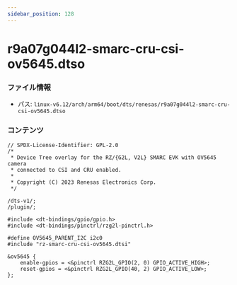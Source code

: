 ```yaml
---
sidebar_position: 128
---
```

# r9a07g044l2-smarc-cru-csi-ov5645.dtso

### ファイル情報

- パス: `linux-v6.12/arch/arm64/boot/dts/renesas/r9a07g044l2-smarc-cru-csi-ov5645.dtso`

### コンテンツ

```dtso
// SPDX-License-Identifier: GPL-2.0
/*
 * Device Tree overlay for the RZ/{G2L, V2L} SMARC EVK with OV5645 camera
 * connected to CSI and CRU enabled.
 *
 * Copyright (C) 2023 Renesas Electronics Corp.
 */

/dts-v1/;
/plugin/;

#include <dt-bindings/gpio/gpio.h>
#include <dt-bindings/pinctrl/rzg2l-pinctrl.h>

#define OV5645_PARENT_I2C i2c0
#include "rz-smarc-cru-csi-ov5645.dtsi"

&ov5645 {
	enable-gpios = <&pinctrl RZG2L_GPIO(2, 0) GPIO_ACTIVE_HIGH>;
	reset-gpios = <&pinctrl RZG2L_GPIO(40, 2) GPIO_ACTIVE_LOW>;
};

```
